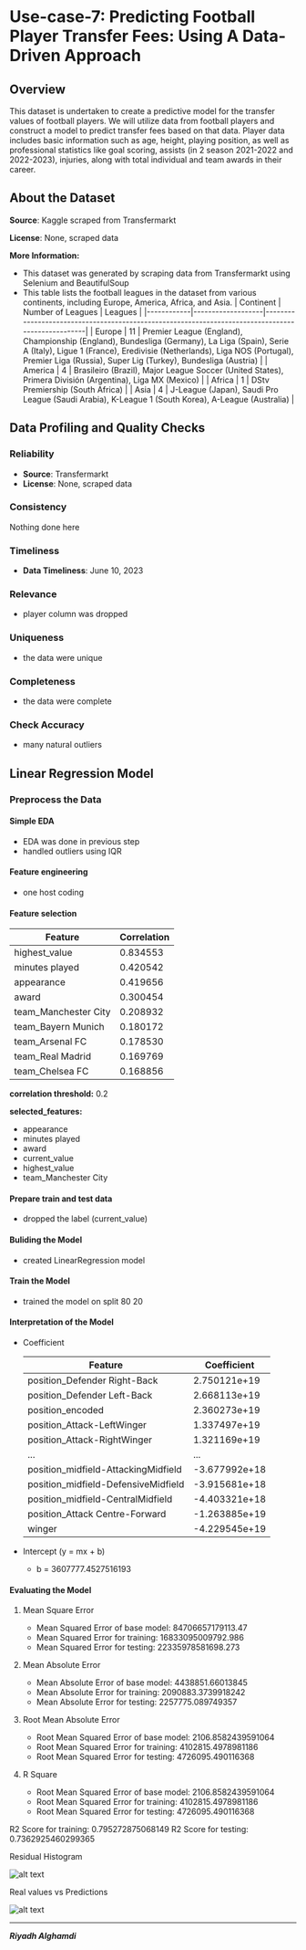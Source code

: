 # Use-case-7: Predicting Football Player Transfer Fees: Using A Data-Driven Approach

## Overview

This dataset is undertaken to create a predictive model for the transfer values of football players. We will utilize data from football players and construct a model to predict transfer fees based on that data. Player data includes basic information such as age, height, playing position, as well as professional statistics like goal scoring, assists (in 2 season 2021-2022 and 2022-2023), injuries, along with total individual and team awards in their career.

## About the Dataset

**Source**: Kaggle scraped from Transfermarkt

**License**: None, scraped data

**More Information:**

- This dataset was generated by scraping data from Transfermarkt using Selenium and BeautifulSoup
- This table lists the football leagues in the dataset from various continents, including Europe, America, Africa, and Asia.
   | Continent  | Number of Leagues | Leagues                                                                                           |
   |------------|-------------------|---------------------------------------------------------------------------------------------------|
   | Europe     | 11                | Premier League (England), Championship (England), Bundesliga (Germany), La Liga (Spain), Serie A (Italy), Ligue 1 (France),       Eredivisie (Netherlands), Liga NOS (Portugal), Premier Liga (Russia), Super Lig (Turkey), Bundesliga (Austria) |
   | America    | 4                 | Brasileiro (Brazil), Major League Soccer (United States), Primera División (Argentina), Liga MX (Mexico) |
   | Africa     | 1                 | DStv Premiership (South Africa)                                                                   |
   | Asia       | 4                 | J-League (Japan), Saudi Pro League (Saudi Arabia), K-League 1 (South Korea), A-League (Australia)  |

## Data Profiling and Quality Checks

### Reliability

- **Source**: Transfermarkt
- **License**: None, scraped data

### Consistency

Nothing done here

### Timeliness

- **Data Timeliness**: June 10, 2023

### Relevance

- player column was dropped

### Uniqueness

- the data were unique

### Completeness

- the data were complete

### Check Accuracy

- many natural outliers

## Linear Regression Model

### Preprocess the Data

#### Simple EDA

- EDA was done in previous step
- handled outliers using IQR

#### Feature engineering

- one host coding

#### Feature selection

| Feature                | Correlation |
|------------------------|-------------|
| highest_value          | 0.834553    |
| minutes played         | 0.420542    |
| appearance             | 0.419656    |
| award                  | 0.300454    |
| team_Manchester City   | 0.208932    |
| team_Bayern Munich     | 0.180172    |
| team_Arsenal FC        | 0.178530    |
| team_Real Madrid       | 0.169769    |
| team_Chelsea FC        | 0.168856    |

**correlation threshold:** 0.2

**selected_features:**

- appearance
- minutes played
- award
- current_value
- highest_value
- team_Manchester City


#### Prepare train and test data

- dropped the label (current_value)

#### Buliding the Model

- created LinearRegression model

#### Train the Model

- trained the model on split 80 20

#### Interpretation of the Model

- Coefficient

   | Feature                             | Coefficient      |
   |-------------------------------------|------------------|
   | position_Defender Right-Back        | 2.750121e+19     |
   | position_Defender Left-Back         | 2.668113e+19     |
   | position_encoded                    | 2.360273e+19     |
   | position_Attack-LeftWinger          | 1.337497e+19     |
   | position_Attack-RightWinger         | 1.321169e+19     |
   | ...                                 | ...              |
   | position_midfield-AttackingMidfield | -3.677992e+18    |
   | position_midfield-DefensiveMidfield | -3.915681e+18    |
   | position_midfield-CentralMidfield   | -4.403321e+18    |
   | position_Attack Centre-Forward      | -1.263885e+19    |
   | winger                              | -4.229545e+19    |

- Intercept (y = mx + b)
   - b = 3607777.4527516193

#### Evaluating the Model

1. Mean Square Error
   - Mean Squared Error of base model: 84706657179113.47
   - Mean Squared Error for training: 16833095009792.986
   - Mean Squared Error for testing: 22335978581698.273

2. Mean Absolute Error
   - Mean Absolute  Error of base model: 4438851.66013845
   - Mean Absolute Error for training: 2090883.3739918242
   - Mean Absolute Error for testing: 2257775.089749357

3. Root Mean Absolute Error
   - Root Mean Squared  Error of base model: 2106.8582439591064
   - Root Mean Squared Error for training: 4102815.4978981186
   - Root Mean Squared Error for testing: 4726095.490116368

4. R Square
   - Root Mean Squared  Error of base model: 2106.8582439591064
   - Root Mean Squared Error for training: 4102815.4978981186
   - Root Mean Squared Error for testing: 4726095.490116368

R2 Score for training: 0.795272875068149
R2 Score for testing: 0.7362925460299365


Residual Histogram

![alt text](images/2d98a3ff-8d91-46c2-9251-f1e94c4e2fea.png)

Real values vs Predictions

![alt text](images/ddba8ab9-1a49-45c9-8761-edc4cf909a2d.png)


---

_**Riyadh Alghamdi**_


